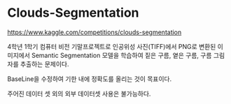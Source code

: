 # Clouds-Segmentation

https://www.kaggle.com/competitions/clouds-segmentation

4학년 1학기 컴퓨터 비전 기말프로젝트로 
인공위성 사진(TIFF)에서 PNG로 변환된 이미지에서 Semantic Segmentation 모델을
학습하여 짙은 구름, 옅은 구름, 구름 그림자를 추출하는 문제이다.


BaseLine을 수정하여 기한 내에 정확도를 올리는 것이 목표이다. 

주어진 데이터 셋 외의 외부 데이터셋 사용은 불가능하다.
